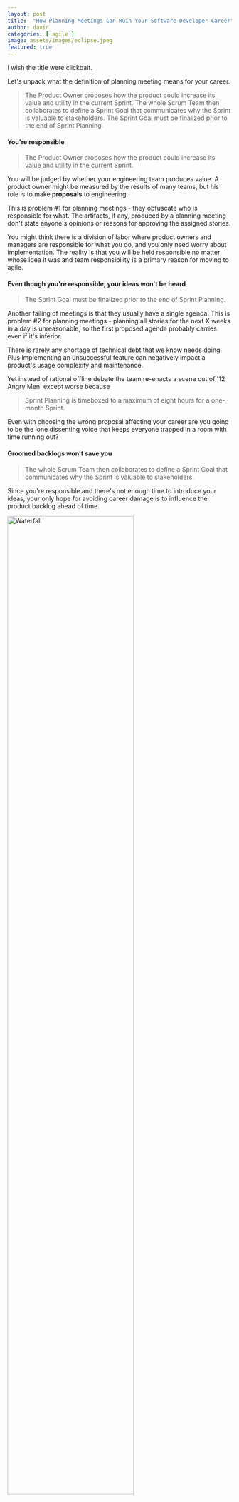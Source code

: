 ```yaml
---
layout: post
title:  "How Planning Meetings Can Ruin Your Software Developer Career"
author: david
categories: [ agile ]
image: assets/images/eclipse.jpeg
featured: true
---
```

I wish the title were clickbait. 

Let's unpack what the definition of planning meeting means for your career.

>The Product Owner proposes how the product could increase its value and utility in the current Sprint. The whole Scrum Team then collaborates to define a Sprint Goal that communicates why the Sprint is valuable to stakeholders. The Sprint Goal must be finalized prior to the end of Sprint Planning.

#### You're responsible
>The Product Owner proposes how the product could increase its value and utility in the current Sprint.

You will be judged by whether your engineering team produces value. A product
owner might be measured by the results of many teams, but his role is to make
**proposals** to engineering.

This is problem #1 for planning meetings - they obfuscate who is responsible for 
what. The artifacts, if any, produced by a planning meeting don't state anyone's
opinions or reasons for approving the assigned stories.

You might think there is a division of labor where product owners 
and managers are responsible for what you do, and you only need worry about 
implementation. The reality is that you will be held responsible no matter
whose idea it was and team responsibility is a primary reason for moving to agile.

#### Even though you're responsible, your ideas won't be heard 
> The Sprint Goal must be finalized prior to the end of Sprint Planning.

Another failing of meetings is that they usually have a single agenda. 
This is problem #2 for planning meetings - planning all stories for the next X weeks in a day
is unreasonable, so the first proposed agenda probably carries even if it's inferior.

There is rarely any shortage of technical debt that we know needs doing. Plus
implementing an unsuccessful feature can negatively impact a product's usage
complexity and maintenance. 

Yet instead of rational offline debate the team re-enacts a scene out of '12 Angry Men' except worse
because 
>Sprint Planning is timeboxed to a maximum of eight hours for a one-month Sprint.

Even with choosing the wrong proposal affecting your career are you going to be the lone dissenting voice 
that keeps everyone trapped in a room with time running out?

#### Groomed backlogs won't save you
> The whole Scrum Team then collaborates to define a Sprint Goal that communicates why the Sprint is valuable to stakeholders.

Since you're responsible and there's not enough time to introduce your ideas, your
only hope for avoiding career damage is to influence the product backlog ahead of time.

<img src="{{ site.baseurl }}/assets/images/waterfall.jpg" alt="Waterfall" style="width: 75%;" />

This is problem #3 for the planning meeting - grooming backlogs well ahead of time creates 
detailed plans that are the opposite of agile. (Sometimes referred to as waterfall.)

So you need to put your perfect story onto the backlog immediately before the planning meeting and then
have meetings right before the meeting to get it on the agenda!

Even then your perfect story might not be so perfect once the Sprint starts, and it's a long way till the 
next planning meeting.

#### Planning meetings hurt your reputation
Because a planning meeting only occurs once every X weeks a lot of extra care must be taken. 

You need more detailed estimates to make sure you don't run out of stories before the next meeting. You 
need finer control of story size to make sure they can be finished before the next meeting and everyone
has enough stories.

These meeting driven practices can damage the trust relationship your career needs.

##### Pre-estimating
<img src="{{ site.baseurl }}/assets/images/estimating.jpg" alt="Estimating" style="width: 75%;" />

If you're a plumber asked for an estimate you won't give one until you go under the house.
How can you? Without knowing anything about the pipes you were asked to fix, any
estimate you give will be meaningless.

If a story has high enough value then it should be worth it to have a developer investigate until
he's comfortable giving a real estimate. Otherwise, you're giving out estimates that are mostly wrong 
and that's going to hurt your reputation.

There are "spike" stories that let you do investigation, but it's better to just start a story with 
a budget in mind. Pure investigation, like grooming and waterfall, will slow you down on overhead
that makes it difficult to explain why things are taking so long.

##### Story splitting
In terms of your career you want to be assigned to as large a story as possible, and it so happens
that's what's best for your product and customers as well. For instance if a story has
a back end and front end component the best case is it's assigned to a full stack developer or
developers who can do both.

If the resulting assignments are not independently valuable then try to avoid splitting the stories. 
The communication overhead of doing so is prohibitive and there is no way to avoid blame for the delays 
caused by that overhead.

#### What to do about it
Historically planning meetings did have value. Compared to a single manager handing out assignments
without a meeting, a planning meeting where developers could help control what they work on is a huge
step up.

The problem is that for an agile organization planning meetings can never be more than a stepping 
stone towards developers, story by story, truly taking more responsibility for the work they do.
Unfortunately the only model many organizations have for story by story responsibility is to have
senior developers work by themselves.

Team of one certainly solves many of the planning meeting problems we've described but, in the ever 
more complex world of software, it limits the kinds of projects you can safely tackle. It also limits your
perceived value as you are no longer helping guide others.

So if you want a lasting career with a better organization, you have to move beyond planning meetings
without going solo. Uclusion offers project management software to help do that and encourages all 
developers to find solutions.